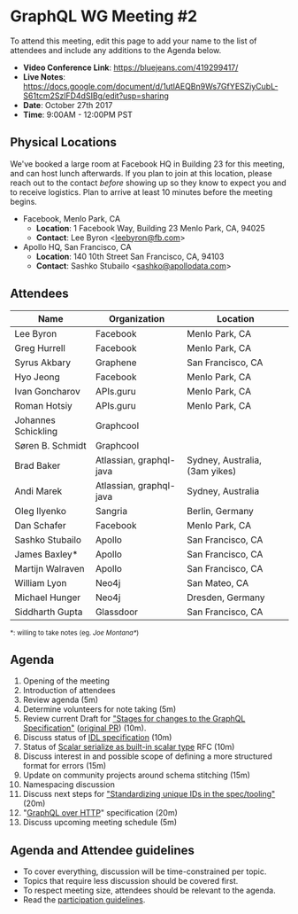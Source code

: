 # GraphQL WG Meeting #2

To attend this meeting, edit this page to add your name to the list of attendees
and include any additions to the Agenda below.

- **Video Conference Link**: https://bluejeans.com/419299417/
- **Live Notes**: https://docs.google.com/document/d/1utlAEQBn9Ws7GfYESZiyCubL-S61tcm2SzlFD4dSIBg/edit?usp=sharing
- **Date**: October 27th 2017
- **Time**: 9:00AM - 12:00PM PST

## Physical Locations

We've booked a large room at Facebook HQ in Building 23 for this meeting, and
can host lunch afterwards. If you plan to join at this location, please
reach out to the contact *before* showing up so they know to expect you and to
receive logistics. Plan to arrive at least 10 minutes before the meeting begins.

- Facebook, Menlo Park, CA
  - **Location**:
    1 Facebook Way, Building 23
    Menlo Park, CA, 94025
  - **Contact**: Lee Byron \<leebyron@fb.com>
- Apollo HQ, San Francisco, CA
  - **Location**:
    140 10th Street
    San Francisco, CA, 94103
  - **Contact**: Sashko Stubailo \<sashko@apollodata.com>

## Attendees

Name                | Organization  | Location
------------------- | ------------- | -----------------
Lee Byron           | Facebook      | Menlo Park, CA
Greg Hurrell        | Facebook      | Menlo Park, CA
Syrus Akbary        | Graphene      | San Francisco, CA
Hyo Jeong           | Facebook      | Menlo Park, CA
Ivan Goncharov      | APIs.guru     | Menlo Park, CA
Roman Hotsiy        | APIs.guru     | Menlo Park, CA
Johannes Schickling | Graphcool     |
Søren B. Schmidt    | Graphcool     |
Brad Baker          | Atlassian, graphql-java | Sydney, Australia, (3am yikes)
Andi Marek          | Atlassian, graphql-java | Sydney, Australia
Oleg Ilyenko        | Sangria       | Berlin, Germany
Dan Schafer         | Facebook      | Menlo Park, CA
Sashko Stubailo     | Apollo        | San Francisco, CA
James Baxley*       | Apollo        | San Francisco, CA
Martijn Walraven    | Apollo        | San Francisco, CA
William Lyon        | Neo4j         | San Mateo, CA
Michael Hunger      | Neo4j         | Dresden, Germany
Siddharth Gupta     | Glassdoor     | San Francisco, CA
<small>\*: willing to take notes (eg. <em>Joe Montana*</em>)</small>

## Agenda

1. Opening of the meeting
1. Introduction of attendees
1. Review agenda (5m)
1. Determine volunteers for note taking (5m)
1. Review current Draft for ["Stages for changes to the GraphQL Specification"](https://github.com/facebook/graphql/blob/master/CONTRIBUTING.md) ([original PR](https://github.com/facebook/graphql/pull/342)) (10m).
1. Discuss status of [IDL specification](https://github.com/facebook/graphql/pull/90) (10m)
1. Status of [Scalar serialize as built-in scalar type](https://github.com/facebook/graphql/pull/326) RFC (10m)
1. Discuss interest in and possible scope of defining a more structured format for errors (15m)
1. Update on community projects around schema stitching (15m)
1. Namespacing discussion
1. Discuss next steps for ["Standardizing unique IDs in the spec/tooling"](https://github.com/facebook/graphql/pull/232) (20m)
1. "[GraphQL over HTTP](https://github.com/graphql/graphql-wg/pull/34)" specification (20m)
1. Discuss upcoming meeting schedule (5m)

## Agenda and Attendee guidelines

- To cover everything, discussion will be time-constrained per topic.
- Topics that require less discussion should be covered first.
- To respect meeting size, attendees should be relevant to the agenda.
- Read the [participation guidelines](../README.md#participation-guidelines).
